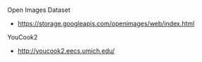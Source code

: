 # 
Open Images Dataset
- https://storage.googleapis.com/openimages/web/index.html

YouCook2
- http://youcook2.eecs.umich.edu/
